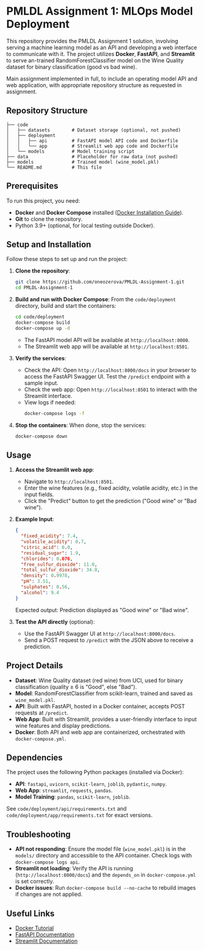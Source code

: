 # PMLDL Assignment 1: MLOps Model Deployment

This repository provides the PMLDL Assignment 1 solution, involving serving a machine learning model as an API and developing a web interface to communicate with it. The project utilizes **Docker**, **FastAPI**, and **Streamlit** to serve an-trained RandomForestClassifier model on the Wine Quality dataset for binary classification (good vs bad wine).

Main assignment implemented in full, to include an operating model API and web application, with appropriate repository structure as requested in assignment.

## Repository Structure

```
├── code
│   ├── datasets        # Dataset storage (optional, not pushed)
│   ├── deployment
│   │   ├── api         # FastAPI model API code and Dockerfile
│   │   └── app         # Streamlit web app code and Dockerfile
│   └── models          # Model training script
├── data                # Placeholder for raw data (not pushed)
├── models              # Trained model (wine_model.pkl)
└── README.md           # This file
```

## Prerequisites

To run this project, you need:
- **Docker** and **Docker Compose** installed ([Docker Installation Guide](https://docs.docker.com/get-started/)).
- **Git** to clone the repository.
- Python 3.9+ (optional, for local testing outside Docker).

## Setup and Installation

Follow these steps to set up and run the project:

1. **Clone the repository**:
   ```bash
   git clone https://github.com/oneozerova/PMLDL-Assignment-1.git
   cd PMLDL-Assignment-1
   ```

2. **Build and run with Docker Compose**:
   From the `code/deployment` directory, build and start the containers:
   ```bash
   cd code/deployment
   docker-compose build
   docker-compose up -d
   ```
   - The FastAPI model API will be available at `http://localhost:8000`.
   - The Streamlit web app will be available at `http://localhost:8501`.

3. **Verify the services**:
   - Check the API: Open `http://localhost:8000/docs` in your browser to access the FastAPI Swagger UI. Test the `/predict` endpoint with a sample input.
   - Check the web app: Open `http://localhost:8501` to interact with the Streamlit interface.
   - View logs if needed:
     ```bash
     docker-compose logs -f
     ```

4. **Stop the containers**:
   When done, stop the services:
   ```bash
   docker-compose down
   ```

## Usage

1. **Access the Streamlit web app**:
   - Navigate to `http://localhost:8501`.
   - Enter the wine features (e.g., fixed acidity, volatile acidity, etc.) in the input fields.
   - Click the "Predict" button to get the prediction ("Good wine" or "Bad wine").

2. **Example Input**:
   ```json
   {
     "fixed_acidity": 7.4,
     "volatile_acidity": 0.7,
     "citric_acid": 0.0,
     "residual_sugar": 1.9,
     "chlorides": 0.076,
     "free_sulfur_dioxide": 11.0,
     "total_sulfur_dioxide": 34.0,
     "density": 0.9978,
     "pH": 3.51,
     "sulphates": 0.56,
     "alcohol": 9.4
   }
   ```
   Expected output: Prediction displayed as "Good wine" or "Bad wine".

3. **Test the API directly** (optional):
   - Use the FastAPI Swagger UI at `http://localhost:8000/docs`.
   - Send a POST request to `/predict` with the JSON above to receive a prediction.

## Project Details

- **Dataset**: Wine Quality dataset (red wine) from UCI, used for binary classification (quality ≥ 6 is "Good", else "Bad").
- **Model**: RandomForestClassifier from scikit-learn, trained and saved as `wine_model.pkl`.
- **API**: Built with FastAPI, hosted in a Docker container, accepts POST requests at `/predict`.
- **Web App**: Built with Streamlit, provides a user-friendly interface to input wine features and display predictions.
- **Docker**: Both API and web app are containerized, orchestrated with `docker-compose.yml`.

## Dependencies

The project uses the following Python packages (installed via Docker):
- **API**: `fastapi`, `uvicorn`, `scikit-learn`, `joblib`, `pydantic`, `numpy`.
- **Web App**: `streamlit`, `requests`, `pandas`.
- **Model Training**: `pandas`, `scikit-learn`, `joblib`.

See `code/deployment/api/requirements.txt` and `code/deployment/app/requirements.txt` for exact versions.

## Troubleshooting

- **API not responding**: Ensure the model file (`wine_model.pkl`) is in the `models/` directory and accessible to the API container. Check logs with `docker-compose logs api`.
- **Streamlit not loading**: Verify the API is running (`http://localhost:8000/docs`) and the `depends_on` in `docker-compose.yml` is set correctly.
- **Docker issues**: Run `docker-compose build --no-cache` to rebuild images if changes are not applied.

## Useful Links

- [Docker Tutorial](https://docs.docker.com/get-started/)
- [FastAPI Documentation](https://fastapi.tiangolo.com/)
- [Streamlit Documentation](https://docs.streamlit.io/)
